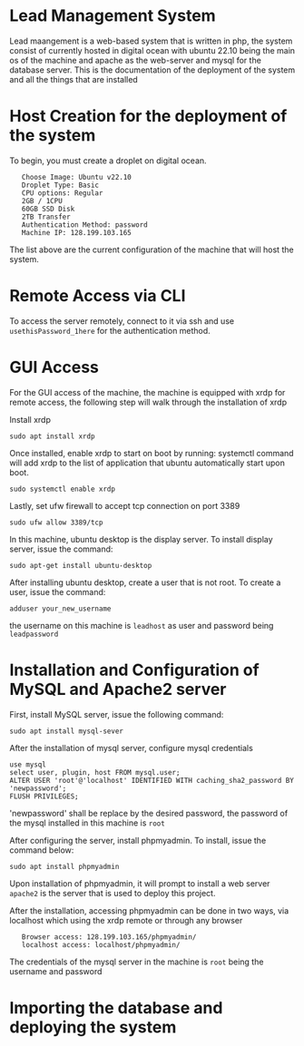 # Lead Management System

Lead maangement is a web-based system that is written in php, the system consist of currently hosted in digital ocean with ubuntu 22.10 being the main os of the machine and apache as the web-server and mysql for the database server. This is the documentation of the deployment of the system and all the things that are installed

# Host Creation for the deployment of the system
To begin, you must create a droplet on digital ocean.
```Choose Region: Singapore
   Choose Image: Ubuntu v22.10
   Droplet Type: Basic
   CPU options: Regular
   2GB / 1CPU
   60GB SSD Disk
   2TB Transfer
   Authentication Method: password
   Machine IP: 128.199.103.165
```
The list above are the current configuration of the machine that will host the system.

# Remote Access via CLI
To access the server remotely, connect to it via ssh and use ```usethisPassword_1here``` for the authentication method.

# GUI Access
For the GUI access of the machine, the machine is equipped with xrdp for remote access, the following step will walk through the installation of xrdp

Install xrdp

```
sudo apt install xrdp
```

Once installed, enable xrdp to start on boot by running: systemctl command will add xrdp to the list of application that ubuntu automatically start upon boot.
```
sudo systemctl enable xrdp
```

Lastly, set ufw firewall to accept tcp connection on port 3389
```
sudo ufw allow 3389/tcp
```

In this machine, ubuntu desktop is the display server. To install display server, issue the command:
```
sudo apt-get install ubuntu-desktop
```

After installing ubuntu desktop, create a user that is not root. To create a user, issue the command:
```
adduser your_new_username
```
the username on this machine is ```leadhost``` as user and password being ```leadpassword```

# Installation and Configuration of MySQL and Apache2 server
First, install MySQL server, issue the following command:

```
sudo apt install mysql-sever
```
After the installation of mysql server, configure mysql credentials
```mysql
use mysql
select user, plugin, host FROM mysql.user;
ALTER USER 'root'@'localhost' IDENTIFIED WITH caching_sha2_password BY 'newpassword';
FLUSH PRIVILEGES;
```
'newpassword' shall be replace by the desired password, the password of the mysql installed in this machine is ```root```

After configuring the server, install phpmyadmin. To install, issue the command below:
```
sudo apt install phpmyadmin
```

Upon installation of phpmyadmin, it will prompt to install a web server ```apache2``` is the server that is used to deploy this project.

After the installation, accessing phpmyadmin can be done in two ways, via localhost which using the xrdp remote or through any browser
```
   Browser access: 128.199.103.165/phpmyadmin/
   localhost access: localhost/phpmyadmin/
```
The credentials of the mysql server in the machine is ```root``` being the username and password

# Importing the database and deploying the system
